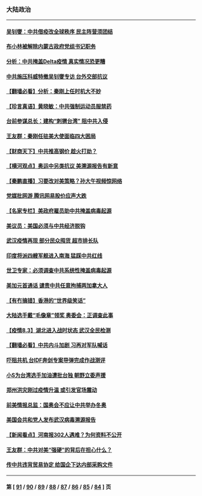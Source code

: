 ### 大陆政治
---
#### [吴钊燮：中共借疫改全球秩序 民主阵营须团结](../../pages/ncid277/n13137541.md) 
#### [布小林被解除内蒙古政府党组书记职务](../../pages/ncid277/n13137574.md) 
#### [分析：中共掩盖Delta疫情 真实情况恐更糟](../../pages/ncid277/n13136939.md) 
#### [中共施压科威特撤吴钊燮专访 台外交部抗议](../../pages/ncid277/n13137113.md) 
#### [【翻墙必看】分析：秦刚上任时机大不妙](../../pages/ncid277/n13137053.md) 
#### [【珍言真语】黄晓敏：中共强制运动员服禁药](../../pages/ncid277/n13134404.md) 
#### [台前参谋总长：建构“刺猬台湾” 阻中共入侵](../../pages/ncid277/n13136508.md) 
#### [王友群：秦刚任驻美大使面临四大困局](../../pages/ncid277/n13136700.md) 
#### [【财商天下】中共推高钢价 趁火打劫？](../../pages/ncid277/n13136052.md) 
#### [【横河观点】奥运中另类抗议 美溯源报告有新意](../../pages/ncid277/n13136815.md) 
#### [【秦鹏直播】习要改对美策略？孙大午视频惊网络](../../pages/ncid277/n13136720.md) 
#### [党媒批网游 腾讯网易股价应声大跌](../../pages/ncid277/n13136603.md) 
#### [【名家专栏】美政府雇员助中共掩盖病毒起源](../../pages/ncid277/n13135975.md) 
#### [美议员：美国必须与中共经济脱钩](../../pages/ncid277/n13136582.md) 
#### [武汉疫情再现 部分民众囤货 超市排长队](../../pages/ncid277/n13136309.md) 
#### [印度将派四艘军舰进入南海 猛踩中共红线](../../pages/ncid277/n13136174.md) 
#### [世卫专家：必须调查中共系统性掩盖病毒起源](../../pages/ncid277/n13136355.md) 
#### [美加元首通话 谴责中共任意拘捕两加拿大人](../../pages/ncid277/n13136065.md) 
#### [【有冇搞错】香港的“世界级笑话”](../../pages/ncid277/n13133876.md) 
#### [大陆选手戴“毛像章”领奖 奥委会：正调查此事](../../pages/ncid277/n13135581.md) 
#### [【疫情8.3】湖北进入战时状态 武汉全民检测](../../pages/ncid277/n13135462.md) 
#### [【翻墙必看】中共内斗加剧 习再对军队喊话](../../pages/ncid277/n13134524.md) 
#### [吓阻共机 台IDF奔剑专案导弹完成作战测评](../../pages/ncid277/n13135396.md) 
#### [小S为台湾选手加油遭批台独 朝野立委声援](../../pages/ncid277/n13134587.md) 
#### [郑州洪灾刚过疫情升温 或引发官场震动](../../pages/ncid277/n13134690.md) 
#### [前美情报总监：国奥会不应让中共举办冬奥](../../pages/ncid277/n13134498.md) 
#### [美国会共和党人发布武汉病毒溯源报告](../../pages/ncid277/n13134246.md) 
#### [【新闻看点】河南报302人遇难？为何资料不公开](../../pages/ncid277/n13134016.md) 
#### [王友群：中共对美“强硬”的背后在担心什么？](../../pages/ncid277/n13134328.md) 
#### [传中共违背贸易协定 给国企下达内部采购文件](../../pages/ncid277/n13134215.md) 

---
#### 第 [ [91](./91.md) / [90](./90.md) / [89](./89.md) / [88](./88.md) / [87](./87.md) / [86](./86.md) / [85](./85.md) / [84](./84.md) ] 页
